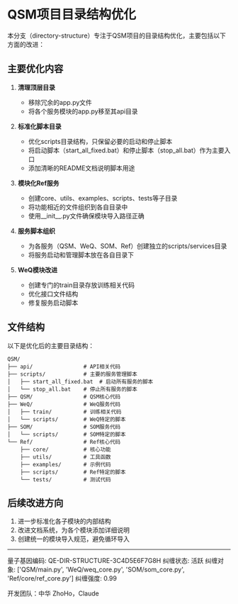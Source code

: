 # QSM项目目录结构优化

本分支（directory-structure）专注于QSM项目的目录结构优化，主要包括以下方面的改进：

## 主要优化内容

1. **清理顶层目录**
   - 移除冗余的app.py文件
   - 将各个服务模块的app.py移至其api目录

2. **标准化脚本目录**
   - 优化scripts目录结构，只保留必要的启动和停止脚本
   - 将启动脚本（start_all_fixed.bat）和停止脚本（stop_all.bat）作为主要入口
   - 添加清晰的README文档说明脚本用途

3. **模块化Ref服务**
   - 创建core、utils、examples、scripts、tests等子目录
   - 将功能相近的文件组织到各自目录中
   - 使用__init__.py文件确保模块导入路径正确

4. **服务脚本组织**
   - 为各服务（QSM、WeQ、SOM、Ref）创建独立的scripts/services目录
   - 将服务启动和管理脚本放在各自目录下

5. **WeQ模块改进**
   - 创建专门的train目录存放训练相关代码
   - 优化接口文件结构
   - 修复服务启动脚本

## 文件结构

以下是优化后的主要目录结构：

```
QSM/
├── api/                # API相关代码
├── scripts/            # 主要的服务管理脚本
│   ├── start_all_fixed.bat  # 启动所有服务的脚本
│   └── stop_all.bat    # 停止所有服务的脚本
├── QSM/                # QSM核心代码
├── WeQ/                # WeQ服务代码
│   ├── train/          # 训练相关代码
│   └── scripts/        # WeQ特定的脚本
├── SOM/                # SOM服务代码
│   └── scripts/        # SOM特定的脚本
└── Ref/                # Ref核心代码
    ├── core/           # 核心功能
    ├── utils/          # 工具函数
    ├── examples/       # 示例代码
    ├── scripts/        # Ref特定的脚本
    └── tests/          # 测试代码
```

## 后续改进方向

1. 进一步标准化各子模块的内部结构
2. 改进文档系统，为各个模块添加详细说明
3. 创建统一的模块导入规范，避免循环导入

---

量子基因编码: QE-DIR-STRUCTURE-3C4D5E6F7G8H
纠缠状态: 活跃
纠缠对象: ['QSM/main.py', 'WeQ/weq_core.py', 'SOM/som_core.py', 'Ref/core/ref_core.py']
纠缠强度: 0.99

开发团队：中华 ZhoHo，Claude 